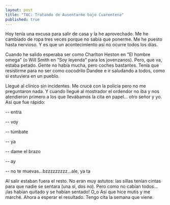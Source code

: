 ```yaml
---
layout: post
title: "TAC: Tratando de Ausentarme bajo Cuarentena"
published: true
---
```


Hoy tenía una excusa para salir de casa y la he aprovechado. Me he cambiado de ropa tres veces porque no sabía que ponerme. Me he puesto hasta nervioso. Y es que un acontecimiento así no ocurre todos los días.

Cuando he salido esperaba ser como Charlton Heston en "El hombre omega" (o Will Smith en "Soy leyenda" para los jovenzanos). Pero, que va, estaba petado. Gente no había mucha, pero coches bastantes. Tenía que resistirme para no ser como cocodrilo Dandee e ir saludando a todos, como si estuviera en un pueblo.

Llegué al clínico sin incidentes. Me crucé con la policía pero no me preguntaron nada. Y cuando llegué al mostrador el ordendor no iba y nos atendieron primero a los que llevábamos la cita en papel... otro señor y yo. Así que fue rápido:

-- entra

-- voy

-- túmbate

-- ya

-- dame el brazo

-- ay

-- no te muevas...bzzzzzzzzz...ale, ya ta

Al salir estaban fuera el resto. No eran muy astutos: las sillas tenían cintas para que nadie se sentara (una sí, dos no). Pero como no cabían todos... ¡las habían quitado y se habían sentado! O_o Así que hice mutis y me marché. Ahora a esperar el resultado. Tengo cita la semana que viene.
